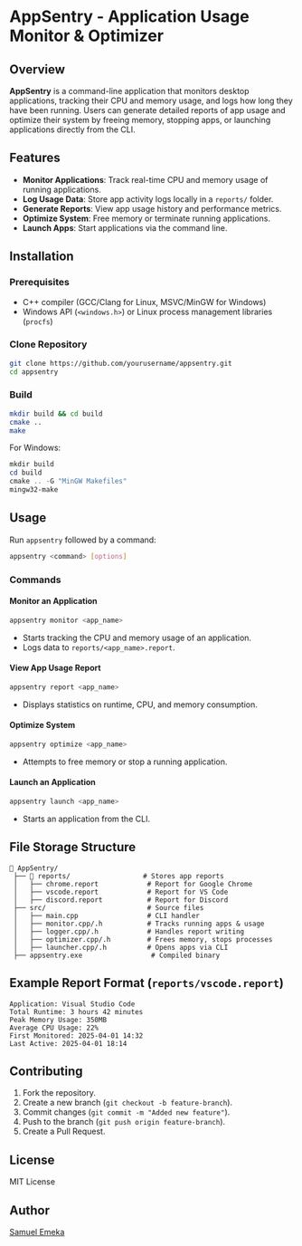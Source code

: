 # AppSentry - Application Usage Monitor & Optimizer

## Overview
**AppSentry** is a command-line application that monitors desktop applications, tracking their CPU and memory usage, and logs how long they have been running. Users can generate detailed reports of app usage and optimize their system by freeing memory, stopping apps, or launching applications directly from the CLI.

## Features
- **Monitor Applications**: Track real-time CPU and memory usage of running applications.
- **Log Usage Data**: Store app activity logs locally in a `reports/` folder.
- **Generate Reports**: View app usage history and performance metrics.
- **Optimize System**: Free memory or terminate running applications.
- **Launch Apps**: Start applications via the command line.

## Installation
### Prerequisites
- C++ compiler (GCC/Clang for Linux, MSVC/MinGW for Windows)
- Windows API (`<windows.h>`) or Linux process management libraries (`procfs`)

### Clone Repository
```bash
git clone https://github.com/yourusername/appsentry.git
cd appsentry
```

### Build
```bash
mkdir build && cd build
cmake ..
make
```
For Windows:
```powershell
mkdir build
cd build
cmake .. -G "MinGW Makefiles"
mingw32-make
```

## Usage
Run `appsentry` followed by a command:
```bash
appsentry <command> [options]
```

### Commands
#### Monitor an Application
```bash
appsentry monitor <app_name>
```
- Starts tracking the CPU and memory usage of an application.
- Logs data to `reports/<app_name>.report`.

#### View App Usage Report
```bash
appsentry report <app_name>
```
- Displays statistics on runtime, CPU, and memory consumption.

#### Optimize System
```bash
appsentry optimize <app_name>
```
- Attempts to free memory or stop a running application.

#### Launch an Application
```bash
appsentry launch <app_name>
```
- Starts an application from the CLI.

## File Storage Structure
```
📂 AppSentry/
 ├── 📂 reports/                  # Stores app reports
 │   ├── chrome.report            # Report for Google Chrome
 │   ├── vscode.report            # Report for VS Code
 │   ├── discord.report           # Report for Discord
 ├── src/                         # Source files
 │   ├── main.cpp                 # CLI handler
 │   ├── monitor.cpp/.h           # Tracks running apps & usage
 │   ├── logger.cpp/.h            # Handles report writing
 │   ├── optimizer.cpp/.h         # Frees memory, stops processes
 │   ├── launcher.cpp/.h          # Opens apps via CLI
 ├── appsentry.exe                 # Compiled binary
```

## Example Report Format (`reports/vscode.report`)
```
Application: Visual Studio Code
Total Runtime: 3 hours 42 minutes
Peak Memory Usage: 350MB
Average CPU Usage: 22%
First Monitored: 2025-04-01 14:32
Last Active: 2025-04-01 18:14
```

## Contributing
1. Fork the repository.
2. Create a new branch (`git checkout -b feature-branch`).
3. Commit changes (`git commit -m "Added new feature"`).
4. Push to the branch (`git push origin feature-branch`).
5. Create a Pull Request.

## License
MIT License

## Author
[Samuel Emeka](https://github.com/samthemogul)

